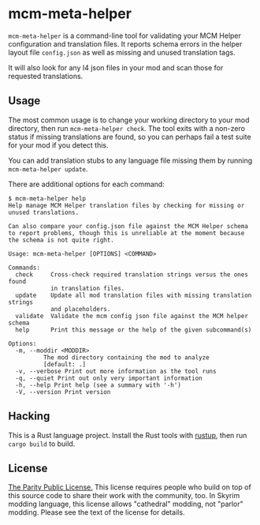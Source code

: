 # mcm-meta-helper

`mcm-meta-helper` is a command-line tool for validating your MCM Helper configuration and translation files. It reports schema errors in the helper layout file `config.json` as well as missing and unused translation tags.

It will also look for any I4 json files in your mod and scan those for requested translations.

## Usage

The most common usage is to change your working directory to your mod directory, then run `mcm-meta-helper check`. The tool exits with a non-zero status if missing translations are found, so you can perhaps fail a test suite for your mod if you detect this.

You can add translation stubs to any language file missing them by running `mcm-meta-helper update`.

There are additional options for each command:

```text
$ mcm-meta-helper help
Help manage MCM Helper translation files by checking for missing or unused translations.

Can also compare your config.json file against the MCM Helper schema to report problems, though this is unreliable at the moment because the schema is not quite right.

Usage: mcm-meta-helper [OPTIONS] <COMMAND>

Commands:
  check     Cross-check required translation strings versus the ones found
            in translation files.
  update    Update all mod translation files with missing translation strings
            and placeholders.
  validate  Validate the mcm config json file against the MCM helper schema
  help      Print this message or the help of the given subcommand(s)

Options:
  -m, --moddir <MODDIR>
          The mod directory containing the mod to analyze
          [default: .]
  -v, --verbose Print out more information as the tool runs
  -q, --quiet Print out only very important information
  -h, --help Print help (see a summary with '-h')
  -V, --version Print version
```

## Hacking

This is a Rust language project. Install the Rust tools with [rustup](https://rustup.rs), then run `cargo build` to build.

## License

[The Parity Public License.](https://paritylicense.com) This license requires people who build on top of this source code to share their work with the community, too. In Skyrim modding language, this license allows "cathedral" modding, not "parlor" modding. Please see the text of the license for details.
